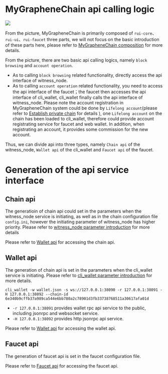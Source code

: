 # MyGrapheneChain api calling logic
![](../../rui-core.png)

From the picture, MyGrapheneChain is primarily composed of `rui-core`、`rui-ui`、`rui-faucet` three parts, we will not focus on the basic introduction of these parts here, please refer to [MyGrapheneChain composition](../../introduction.md) for more details.

From the picture, there are two basic api calling logics, namely `block browsing` and `account operation`.

- As to calling `block browsing` related functionality, directly access the api interface of witness_node.
- As to calling `account operation` related functionality, you need to access the api interface of the faucet；the faucet then accesses the api interface of cli_wallet, cli_wallet finally calls the api interface of witness_node. Please note the account registration in MyGrapheneChain system could be done by `Lifelong account`(please refer to [Establish private chain](../private-chain.md) for details ), one `Lifelong account` on the chain has been loaded to cli_wallet, therefore could provide account registrating service for faucet and web wallet. In addition, when registrating an account, it provides some commission for the new account.


Thus, we can divide api into three types, namely `Chain api` of the witness_node, `Wallet api` of the cli_wallet and `Faucet api` of the faucet.

# Generation of the api service interface

## Chain api
The generatioin of chain api could  set in the parameters when the witness_node service is initiating, as well as in the chain configuration file `config.ini`, however the initiating parameter of witness_node has higher priority. Please refer to [witness_node parameter introduction](../cmd/witness_node.md) for more details

Please refer to [Wallet api](../api/witness_node.md) for accessing the chain api.

## Wallet api
The generation of chain api is set in the parameters when the cli_wallet service is initiating. Please refer to [cli_wallet parameter introduction](../cmd/cli_wallet.md) for more details.

```
cli_wallet -w wallet.json -s ws://127.0.0.1:38090 -r 127.0.0.1:38091 -H 127.0.0.1:38092 --chain-id 6e340b9cffb37a989ca544e6bb780a2c78901d3fb33738768511a30617afa01d
```

* `-r 127.0.0.1:38091` provides wallet rpc api service to the public, including jsonrpc and websocket service.
* `-H 127.0.0.1:38092` provides http jsonrpc api service.

Please refer to [Wallet api](../api/cli_wallet.md) for accessing the wallet api.

## Faucet api
The generation of faucet api is set in the faucet configuration file.

Please refer to [Faucet api](../api/faucet.md) for accessing the faucet api.
